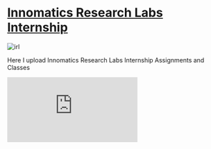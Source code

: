 # [Innomatics Research Labs Internship](https://github.com/MohammadWasiq0786/Innomatics-Research-Labs-Internship)

![irl](https://th.bing.com/th/id/OIP.wK3AYpCemxnOBVpS2qYLDgHaDE?pid=ImgDet&rs=1)

Here I upload Innomatics Research Labs Internship Assignments and Classes

![Cerificate](https://github.com/MohammadWasiq0786/Innomatics-Research-Labs-Internship/blob/main/Certificates/1.%20Mohammad%20Wasiq.pdf)
